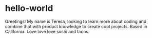 # hello-world

Greetings! 
My name is Teresa, looking to learn more about coding and combine that with product knowledge to create cool projects.
Based in California. 
Love love love sushi and tacos. 
